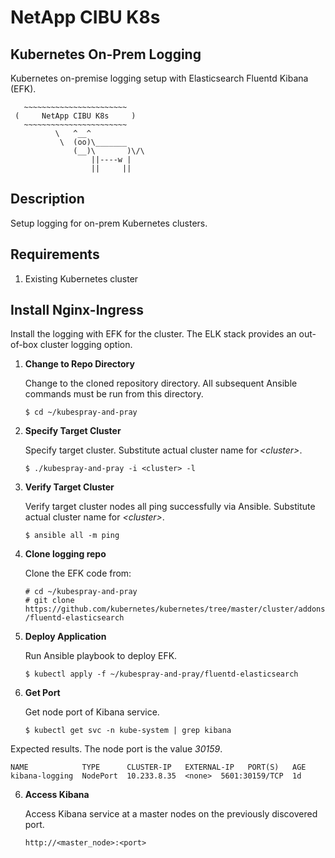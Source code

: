 # NetApp CIBU K8s #
## Kubernetes On-Prem Logging ##

Kubernetes on-premise logging setup with Elasticsearch Fluentd Kibana (EFK).

```
   ~~~~~~~~~~~~~~~~~~~~~~~
 (     NetApp CIBU K8s     )
   ~~~~~~~~~~~~~~~~~~~~~~~
          \   ^__^
           \  (oo)\_______
              (__)\       )\/\
                  ||----w |
                  ||     ||
```

## Description ##

Setup logging for on-prem Kubernetes clusters.

## Requirements ##

1. Existing Kubernetes cluster 

## Install Nginx-Ingress ##

Install the logging with EFK for the cluster.  The ELK stack provides an out-of-box cluster logging option. 

1. __Change to Repo Directory__

    Change to the cloned repository directory.  All subsequent Ansible commands must be run from this directory. 

   `$ cd ~/kubespray-and-pray`  

2. __Specify Target Cluster__

   Specify target cluster. Substitute actual cluster name for _\<cluster\>_. 

   `$ ./kubespray-and-pray -i <cluster> -l`  

3. __Verify Target Cluster__

   Verify target cluster nodes all ping successfully via Ansible. Substitute actual cluster name for _\<cluster\>_. 

   `$ ansible all -m ping`  

4. __Clone logging repo__

   Clone the EFK code from:  

   `# cd ~/kubespray-and-pray`  
   `# git clone https://github.com/kubernetes/kubernetes/tree/master/cluster/addons/fluentd-elasticsearch`  


5. __Deploy Application__ 

    Run Ansible playbook to deploy EFK.

   `$ kubectl apply -f ~/kubespray-and-pray/fluentd-elasticsearch`  

6. __Get Port__

    Get node port of Kibana service.

   `$ kubectl get svc -n kube-system | grep kibana`  

Expected results.  The node port is the value _30159_.
```
NAME            TYPE      CLUSTER-IP   EXTERNAL-IP   PORT(S)   AGE
kibana-logging  NodePort  10.233.8.35  <none>  5601:30159/TCP  1d
```
6. __Access Kibana__

   Access Kibana service at a master nodes on the previously discovered port.

   `http://<master_node>:<port>`